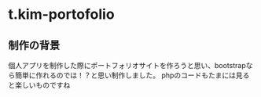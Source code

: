 t.kim-portofolio
====

## 制作の背景
個人アプリを制作した際にポートフォリオサイトを作ろうと思い、bootstrapなら簡単に作れるのでは！？と思い制作しました。
phpのコードもたまには見ると楽しいものですね
